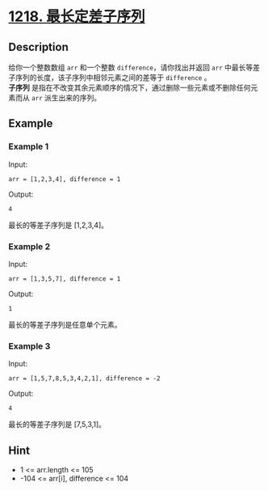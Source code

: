 # [1218. 最长定差子序列](https://leetcode-cn.com/problems/longest-arithmetic-subsequence-of-given-difference/)
## Description
给你一个整数数组 `arr` 和一个整数 `difference`，请你找出并返回 `arr` 中最长等差子序列的长度，该子序列中相邻元素之间的差等于 `difference` 。  
**子序列** 是指在不改变其余元素顺序的情况下，通过删除一些元素或不删除任何元素而从 `arr` 派生出来的序列。
## Example
### Example 1
Input:  
```
arr = [1,2,3,4], difference = 1
```
Output:
```
4
```
最长的等差子序列是 [1,2,3,4]。
### Example 2
Input:  
```
arr = [1,3,5,7], difference = 1
```
Output:
```
1
```
最长的等差子序列是任意单个元素。
### Example 3
Input:  
```
arr = [1,5,7,8,5,3,4,2,1], difference = -2
```
Output:
```
4
```
最长的等差子序列是 [7,5,3,1]。
## Hint
- 1 <= arr.length <= 105
- -104 <= arr[i], difference <= 104

